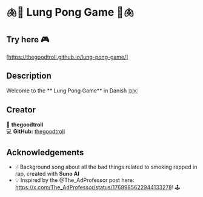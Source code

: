 # 🫁🚬 Lung Pong Game 🚬🫁

## Try here 🎮
[https://thegoodtroll.github.io/lung-pong-game/]

## Description
Welcome to the ** Lung Pong Game** in Danish 🇩🇰

## Creator
👤 **thegoodtroll**  
💻 **GitHub:** [thegoodtroll]([https://github.com/thegoodtroll/])

## Acknowledgements
- 🎶 Background song about all the bad things related to smoking rapped in rap, created with **Suno AI**
- 💡 Inspired by the @The_AdProfessor post here: https://x.com/The_AdProfessor/status/1768985622944133278! 🕹️ 

